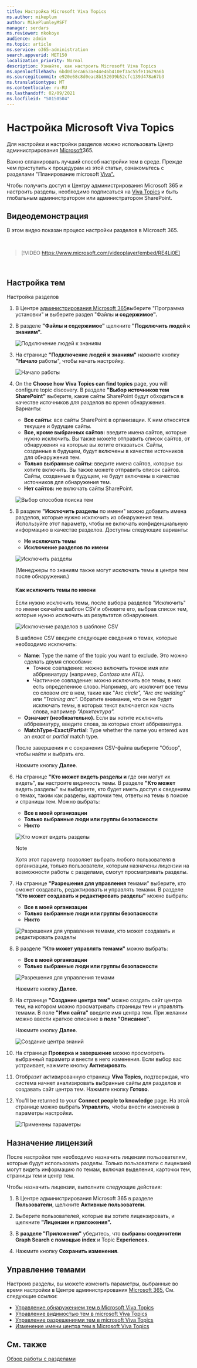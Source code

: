 ```yaml
---
title: Настройка Microsoft Viva Topics
ms.author: mikeplum
author: MikePlumleyMSFT
manager: serdars
ms.reviewer: nkokoye
audience: admin
ms.topic: article
ms.service: o365-administration
search.appverid: MET150
localization_priority: Normal
description: Узнайте, как настроить Microsoft Viva Topics
ms.openlocfilehash: 6bd0d3eca653ae44e46b410ef3ac55fe11629a6b
ms.sourcegitcommit: e920e68c8d0eac8b152039b52cfc139d478a67b3
ms.translationtype: MT
ms.contentlocale: ru-RU
ms.lasthandoff: 02/09/2021
ms.locfileid: "50150504"
---
```

# <a name="set-up-microsoft-viva-topics"></a>Настройка Microsoft Viva Topics

Для настройки и настройки разделов можно использовать Центр администрирования [Microsoft](topic-experiences-overview.md)365. 

Важно спланировать лучший способ настройки тем в среде. Прежде чем приступить к процедурам из этой статьи, ознакомьтесь с разделами "Планирование microsoft [Viva".](plan-topic-experiences.md)

Чтобы получить доступ к Центру администрирования Microsoft 365 и настроить разделы, необходимо подписаться на [Viva Topics](https://www.microsoft.com/microsoft-viva/topics) и быть глобальным администратором или администратором SharePoint.

## <a name="video-demonstration"></a>Видеодемонстрация

В этом видео показан процесс настройки разделов в Microsoft 365.

<br>

> [!VIDEO https://www.microsoft.com/videoplayer/embed/RE4Li0E]  

<br>

## <a name="set-up-topics"></a>Настройка тем

Настройка разделов

1. В Центре [администрирования Microsoft 365](https://admin.microsoft.com)выберите "Программа установки" **и** выберите раздел "Файлы **и содержимое".**
2. В разделе **"Файлы и содержимое"** щелкните **"Подключить людей к знаниям".**

    ![Подключение людей к знаниям](../media/admin-org-knowledge-options.png) 

3. На странице **"Подключение людей к знаниям"** нажмите кнопку **"Начало** работы", чтобы начать настройку.

    ![Начало работы](../media/k-get-started.png) 

4. On the **Choose how Viva Topics can find topics** page, you will configure topic discovery. В разделе **"Выбор источников тем SharePoint"** выберите, какие сайты SharePoint будут обходиться в качестве источников для разделов во время обнаружения. Варианты:
    - **Все сайты**: все сайты SharePoint в организации. К ним относятся текущие и будущие сайты.
    - **Все, кроме выбранных сайтов:** введите имена сайтов, которые нужно исключить.  Вы также можете отправить список сайтов, от обнаружения на которые вы хотите отказаться. Сайты, созданные в будущем, будут включены в качестве источников для обнаружения тем. 
    - **Только выбранные сайты:** введите имена сайтов, которые вы хотите включить. Вы также можете отправить список сайтов. Сайты, созданные в будущем, не будут включены в качестве источников для обнаружения тем.
    - **Нет сайтов:** не включать сайты SharePoint.

    ![Выбор способов поиска тем](../media/ksetup1.png) 
   
5. В разделе **"Исключить разделы** по имени" можно добавить имена разделов, которые нужно исключить из обнаружения тем. Используйте этот параметр, чтобы не включать конфиденциальную информацию в качестве разделов. Доступны следующие варианты:
    - **Не исключать темы** 
    - **Исключение разделов по имени**

    ![Исключить разделы](../media/topics-excluded-by-name.png) 

    (Менеджеры по знаниям также могут исключать темы в центре тем после обнаружения.)

    #### <a name="how-to-exclude-topics-by-name"></a>Как исключить темы по имени    

    Если нужно исключить темы, после выбора разделов "Исключить" по имени скачайте шаблон CSV и обновите его, выбрав список тем, которые нужно исключить из результатов обнаружения.

    ![Исключение разделов в шаблоне CSV](../media/exclude-topics-csv.png) 

    В шаблоне CSV введите следующие сведения о темах, которые необходимо исключить:

    - **Name**: Type the name of the topic you want to exclude. Это можно сделать двумя способами:
        - Точное совпадение: можно включить точное имя или аббревиатуру (например, *Contoso* или *ATL).*
        - Частичное совпадение: можно исключить все темы, в них есть определенное слово.  Например,  arc исключит все темы со словом *arc* в нем, такие как "Arc *circle",* *"Arc arc welding"* или *"Training arc".* Обратите внимание, что он не будет исключать темы, в которых текст включается как часть слова, например *"Архитектура".*
    - **Означает (необязательно).** Если вы хотите исключить аббревиатуру, введите слова, за которые стоит аббревиатура.
    - **MatchType-Exact/Partial**: Type whether the name you entered was an *exact* or *partial* match type.

    После завершения и с сохранения CSV-файла выберите  "Обзор", чтобы найти и выбрать его.
    
    Нажмите кнопку **Далее**.

6. На странице **"Кто может видеть разделы и** где они могут их видеть", вы настроите видимость темы. В разделе **"Кто может** видеть разделы" вы выбираете, кто будет иметь доступ к сведениям о темах, таким как разделы, карточки тем, ответы на темы в поиске и страницы тем. Можно выбрать:
    - **Все в моей организации**
    - **Только выбранные люди или группы безопасности**
    - **Никто**

    ![Кто может видеть разделы](../media/ksetup2.png)  

    > [!Note] 
    > Хотя этот параметр позволяет выбрать любого пользователя в организации, только пользователи, которым назначены лицензии на возможности работы с разделами, смогут просматривать разделы.

7. На странице **"Разрешения для управления** темами" выберите, кто сможет создавать, редактировать и управлять темами. В разделе **"Кто может создавать и редактировать разделы"** можно выбрать:
    - **Все в моей организации**
    - **Только выбранные люди или группы безопасности**
    - **Никто**

    ![Разрешения для управления темами, кто может создавать и редактировать разделы](../media/ksetup3.png) 

8. В разделе **"Кто может управлять темами"** можно выбрать:
    - **Все в моей организации**
    - **Только выбранные люди или группы безопасности**

    ![Разрешения для управления темами](../media/km-setup-create-edit-topics.png) 

    Нажмите кнопку **Далее**.

9. На странице **"Создание центра тем"** можно создать сайт центра тем, на котором можно просматривать страницы тем и управлять темами. В поле **"Имя сайта"** введите имя центра тем. При желании можно ввести краткое описание в **поле "Описание".** 

   Нажмите кнопку **Далее**.

   ![Создание центра знаний](../media/ksetup4.png)  

10. На странице **Проверка и завершение** можно просмотреть выбранный параметр и внести в него изменения. Если выбор вас устраивает, нажмите кнопку **Активировать**.

11. Отобразит активированную страницу **Viva Topics,** подтверждая, что система начнет анализировать выбранные сайты для разделов и создавать сайт центра тем. Нажмите кнопку **Готово**.

12. You'll be returned to your **Connect people to knowledge** page. На этой странице можно выбрать **Управлять**, чтобы внести изменения в параметры настройки. 

    ![Применены параметры](../media/ksetup7.png)    

## <a name="assign-licenses"></a>Назначение лицензий

После настройки тем необходимо назначить лицензии пользователям, которые будут использовать разделы. Только пользователи с лицензией могут видеть информацию по темам, включая выделения, карточки тем, страницы тем и центр тем. 

Чтобы назначить лицензии, выполните следующие действия:

1. В Центре администрирования Microsoft 365 в разделе **Пользователи**, щелкните **Активные пользователи**.

2. Выберите пользователей, которые вы хотите лицензировать, и щелкните **"Лицензии и приложения".**

3. В **разделе "Приложения"** убедитесь, что **выбраны соединители Graph Search с помощью index** и Topic **Experiences.**

4. Нажмите кнопку **Сохранить изменения**.

## <a name="manage-topic-experiences"></a>Управление темами

Настроив разделы, вы можете изменить параметры, выбранные во время настройки в Центре администрирования [Microsoft 365.](https://admin.microsoft.com/AdminPortal#/featureexplorer/csi/KnowledgeManagement) См. следующие ссылки:

- [Управление обнаружением тем в Microsoft Viva Topics](topic-experiences-discovery.md)
- [Управление видимостью тем в microsoft Viva Topics](topic-experiences-knowledge-rules.md)
- [Управление разрешениями тем в microsoft Viva Topics](topic-experiences-user-permissions.md)
- [Изменение имени центра тем в Microsoft Viva Topics](topic-experiences-administration.md)

## <a name="see-also"></a>См. также

[Обзор работы с разделами](topic-experiences-overview.md)
